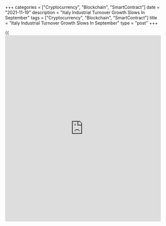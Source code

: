 +++
categories = ["Cryptocurrency", "Blockchain", "SmartContract"]
date = "2021-11-19"
description = "Italy Industrial Turnover Growth Slows In September"
tags = ["Cryptocurrency", "Blockchain", "SmartContract"]
title = "Italy Industrial Turnover Growth Slows In September"
type = "post"
+++

{{<iframe id="large-banner" src="https://www.bounty.group/#slide=22.0" width="100%" height="600" scrolling="no" style="border: 0px solid rgb(216, 221, 230); border-radius: 3px;">}}

Italy's industrial turnover grew at a softer pace in September, data
from the statistical office Istat showed on Friday.

Industrial turnover grew 0.1 percent month-on-month in September, after
a 0.5 percent rise in August.

Domestic turnover remained unchanged in September, after a 0.9 percent
gain in August. Foreign turnover grew 0.2 percent, after a 0.3 percent
fall.

Turnover of energy grew 5.5 percent monthly in September. Turnover of
intermediate goods turnover gained 0.1 percent and consumer goods
turnover increased 1.2 percent.

Meanwhile, capital goods declined 2.2 percent.

On a yearly basis, industrial turnover rose 15.2 percent in September,
following a 12.4 percent increase in the previous month.

Domestic turnover increased 17.0 percent and foreign turnover expanded
11.6 percent in September.

For comments and feedback [contact](https://www.playgroundfx.com/contact/): editorial@rtt[news](https://www.letsplayfx.com/blog/forex-news-website/).com

[Economic News][1]

 **What parts of the world are seeing the best (and worst) economic
performances lately? Click[here][2] to check out our [Econ Scorecard][2]
and find out! See up-to-the-moment [ranking](https://www.playgroundfx.com/blog/crypto-exchange-ranking/)s for the best and worst
performers in [GDP][3], [unemployment rate][4], [inflation][5] and much
more.**

   1. www.rtt[news](https://www.letsplayfx.com/blog/forex-news-website/).com/Content/EconomicNews.aspx
   2. www.rtt[news](https://www.letsplayfx.com/blog/forex-news-website/).com/economic-scorecard/world-rank/industrial-production/highest-performance.aspx
   3. www.rtt[news](https://www.letsplayfx.com/blog/forex-news-website/).com/economic-scorecard/world-rank/GDP/highest-performance.aspx
   4. www.rtt[news](https://www.letsplayfx.com/blog/forex-news-website/).com/economic-scorecard/world-rank/unemployment-rate/lowest-performance.aspx
   5. www.rtt[news](https://www.letsplayfx.com/blog/forex-news-website/).com/economic-scorecard/world-rank/CPI/highest-performance.aspx